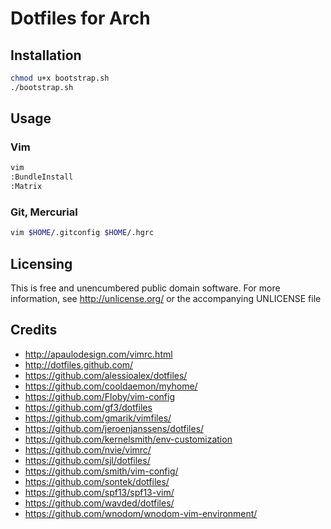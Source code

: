 # Dotfiles for Arch

## Installation

```bash
chmod u+x bootstrap.sh
./bootstrap.sh
```

## Usage

### Vim

```bash
vim
:BundleInstall
:Matrix
```

### Git, Mercurial

```bash
vim $HOME/.gitconfig $HOME/.hgrc
```

## Licensing

This is free and unencumbered public domain software. For more
information, see http://unlicense.org/ or the accompanying UNLICENSE file

## Credits

- http://apaulodesign.com/vimrc.html
- http://dotfiles.github.com/
- https://github.com/alessioalex/dotfiles/
- https://github.com/cooldaemon/myhome/
- https://github.com/Floby/vim-config
- https://github.com/gf3/dotfiles
- https://github.com/gmarik/vimfiles/
- https://github.com/jeroenjanssens/dotfiles/
- https://github.com/kernelsmith/env-customization
- https://github.com/nvie/vimrc/
- https://github.com/sjl/dotfiles/
- https://github.com/smith/vim-config/
- https://github.com/sontek/dotfiles/
- https://github.com/spf13/spf13-vim/
- https://github.com/wavded/dotfiles/
- https://github.com/wnodom/wnodom-vim-environment/
